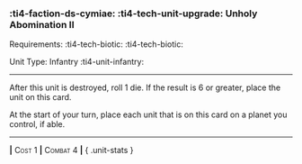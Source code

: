 ### :ti4-faction-ds-cymiae: :ti4-tech-unit-upgrade: **Unholy Abomination II**

Requirements: :ti4-tech-biotic: :ti4-tech-biotic:

Unit Type: Infantry :ti4-unit-infantry:

---

After this unit is destroyed, roll 1 die.
If the result is 6 or greater, place the unit on this card.

At the start of your turn, place each unit that is on this card on a planet you control, if able.

---

__|__ <span style="font-variant:small-caps;">Cost 1</span> __|__ <span style="font-variant:small-caps;">Combat 4</span> __|__
{ .unit-stats }
